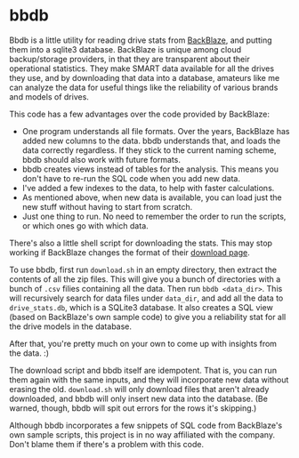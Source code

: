 # bbdb

Bbdb is a little utility for reading drive stats from [BackBlaze](https://www.backblaze.com/), and
putting them into a sqlite3 database.  BackBlaze is unique among cloud backup/storage providers, in that they are transparent about their operational statistics.  They make SMART data available for all the drives they use, and by downloading that data into a database, amateurs like me can analyze the data for useful things like the reliability of various brands and models of drives.

This code has a few advantages over the code provided by BackBlaze:
* One program understands all file formats.  Over the years, BackBlaze has added new columns to the data.  bbdb understands that, and loads the data correctly regardless.  If they stick to the current naming scheme, bbdb should also work with future formats.
* bbdb creates views instead of tables for the analysis.  This means you don't have to re-run the SQL code when you add new data.
* I've added a few indexes to the data, to help with faster calculations.
* As mentioned above, when new data is available, you can load just the new stuff without having to start from scratch.
* Just one thing to run.  No need to remember the order to run the scripts, or which ones go with which data.

There's also a little shell script for downloading the stats.  This may stop working if BackBlaze changes the format of their [download page](https://www.backblaze.com/b2/hard-drive-test-data.html).

To use bbdb, first run `download.sh` in an empty directory, then extract the contents of all the zip files.  This will give you a bunch of directories with a bunch of `.csv` filies containing all the data.  Then run `bbdb <data_dir>`.  This will recursively search for data files under `data_dir`, and add all the data to `drive_stats.db`, which is a SQLite3 database.  It also creates a SQL view (based on BackBlaze's own sample code) to give you a reliability stat for all the drive models in the database.

After that, you're pretty much on your own to come up with insights from the data. :)

The download script and bbdb itself are idempotent.  That is, you can run them again with the same inputs, and they will incorporate new data without erasing the old.  `download.sh` will only download files that aren't already downloaded, and bbdb will only insert new data into the database.  (Be warned, though, bbdb will spit out errors for the rows it's skipping.)

Although bbdb incorporates a few snippets of SQL code from BackBlaze's own sample scripts, this project is in no way affiliated with the company.  Don't blame them if there's a problem with this code.
